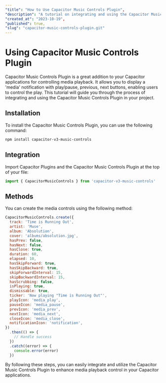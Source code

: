 ```yaml
---
"title": "How to Use Capacitor Music Controls Plugin",
"description": "A tutorial on integrating and using the Capacitor Music Controls Plugin in your Capacitor applications for controlling media playback.",
"created_at": "2023-10-19",
"published": true,
"slug": "capacitor-music-controls-plugin.git"
---
```


# Using Capacitor Music Controls Plugin

Capacitor Music Controls Plugin is a great addition to your Capacitor applications for controlling media playback. It allows you to display a 'media' notification with play/pause, previous, next buttons, enabling users to control the play. This tutorial will guide you through the process of integrating and using the Capacitor Music Controls Plugin in your project.

## Installation

To install the Capacitor Music Controls Plugin, you can use the following command:

```bash
npm install capacitor-v3-music-controls
```

## Integration

Import Capacitor Plugins and the Capacitor Music Controls Plugin at the top of your file:

```javascript
import { CapacitorMusicControls } from 'capacitor-v3-music-controls'
```

## Methods

You can create the media controls using the following method:

```javascript
CapacitorMusicControls.create({
  track: 'Time is Running Out',
  artist: 'Muse',
  album: 'Absolution',
  cover: 'albums/absolution.jpg',
  hasPrev: false,
  hasNext: false,
  hasClose: true,
  duration: 60,
  elapsed: 10,
  hasSkipForward: true,
  hasSkipBackward: true,
  skipForwardInterval: 15,
  skipBackwardInterval: 15,
  hasScrubbing: false,
  isPlaying: true,
  dismissable: true,
  ticker: 'Now playing "Time is Running Out"',
  playIcon: 'media_play',
  pauseIcon: 'media_pause',
  prevIcon: 'media_prev',
  nextIcon: 'media_next',
  closeIcon: 'media_close',
  notificationIcon: 'notification',
})
  .then(() => {
    // Handle success
  })
  .catch((error) => {
    console.error(error)
  })
```

By following these steps, you can easily integrate and utilize the Capacitor Music Controls Plugin to enhance media playback control in your Capacitor applications.